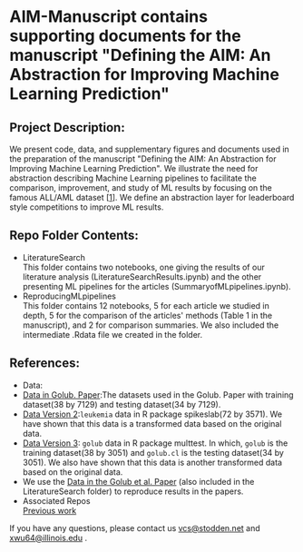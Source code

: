 # AIM-Manuscript contains supporting documents for the manuscript \"Defining the AIM: An Abstraction for Improving Machine Learning Prediction\"

## Project Description:
We present code, data, and supplementary figures and documents used in the preparation of the manuscript \"Defining the AIM: An Abstraction for Improving Machine Learning Prediction\". We illustrate the need for abstraction describing Machine Learning pipelines to facilitate the comparison, improvement, and study of ML results by focusing on the famous ALL/AML dataset \[[1](https://github.com/AIM-Project/AIM-Manuscript/blob/master/LiteratureSearch/Articles/paper1.pdf)\]. We define an abstraction layer for leaderboard style competitions to improve ML results. 

## Repo Folder Contents:
- LiteratureSearch\
This folder contains two notebooks, one giving the results of our literature analysis (LiteratureSearchResults.ipynb) and the other presenting ML pipelines for the articles (SummaryofMLpipelines.ipynb).
- ReproducingMLpipelines\
This folder contains 12 notebooks, 5 for each article we studied in depth, 5 for the comparison of the articles\' methods (Table 1 in the manuscript), and 2 for comparison summaries. We also included the intermediate .Rdata file we created in the folder.
## References:
- Data:
- [Data in Golub. Paper](https://www.bioconductor.org/packages/devel/data/experiment/html/golubEsets.html):The datasets used in the Golub. Paper with training dataset(38 by 7129) and testing dataset(34 by 7129).
- [Data Version 2](https://cran.r-project.org/web/packages/spikeslab):`leukemia` data in R package spikeslab(72 by 3571). We have shown that this data is a transformed data based on the original data.
- [Data Version 3](http://faculty.mssm.edu/gey01/multtest/): `golub` data in R package multtest. In which, `golub` is the training dataset(38 by 3051) and `golub.cl` is the testing dataset(34 by 3051). We also have shown that this data is another transformed data based on the original data.
- We use the [Data in the Golub et al. Paper](https://www.bioconductor.org/packages/devel/data/experiment/html/golubEsets.html) (also included in the LiteratureSearch folder) to reproduce results in the papers.
- Associated Repos\
[Previous work](https://github.com/victoriastodden/ReproducibilityCancerResearch)

If you have any questions, please contact us vcs@stodden.net and xwu64@illinois.edu .
